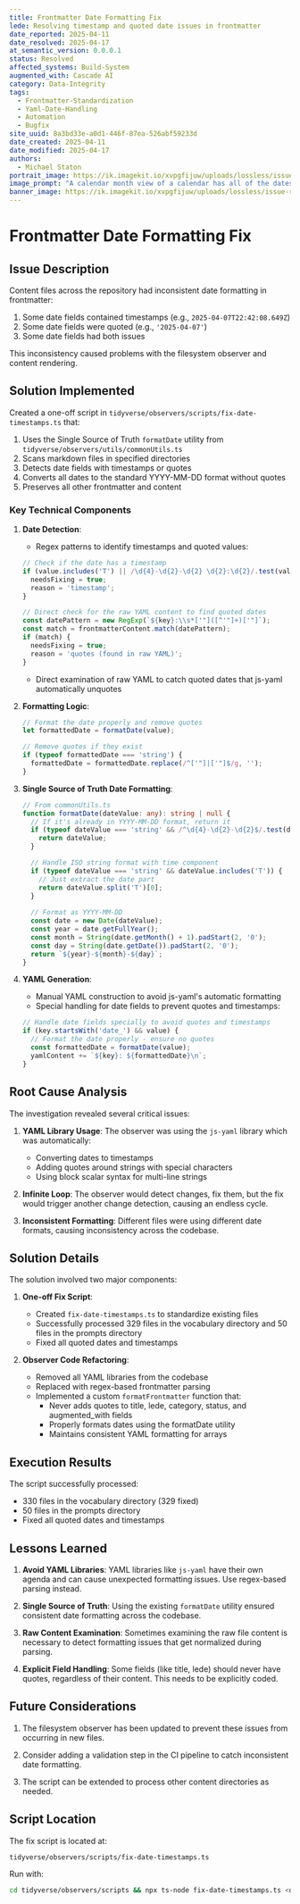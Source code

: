 ```yaml
---
title: Frontmatter Date Formatting Fix
lede: Resolving timestamp and quoted date issues in frontmatter
date_reported: 2025-04-11
date_resolved: 2025-04-17
at_semantic_version: 0.0.0.1
status: Resolved
affected_systems: Build-System
augmented_with: Cascade AI
category: Data-Integrity
tags:
  - Frontmatter-Standardization
  - Yaml-Date-Handling
  - Automation
  - Bugfix
site_uuid: 8a3bd33e-a0d1-446f-87ea-526abf59233d
date_created: 2025-04-11
date_modified: 2025-04-17
authors:
  - Michael Staton
portrait_image: https://ik.imagekit.io/xvpgfijuw/uploads/lossless/issue-resolutions/2025-05-05_portrait_image_Frontmatter--Date-formatting-fix_cfa89bde-fb93-4d72-8e5e-2c9e432ba930_i-aAU8A8C.webp
image_prompt: "A calendar month view of a calendar has all of the dates crossed out with a red marker. There are new dates written with a green marker, and the format is YYYY-MM-DD."
banner_image: https://ik.imagekit.io/xvpgfijuw/uploads/lossless/issue-resolutions/2025-05-05_banner_image_Frontmatter--Date-formatting-fix_02a86293-b23e-4050-8c70-9b810c839f13_-LeEYfMCR.webp
---
```

# Frontmatter Date Formatting Fix

## Issue Description

Content files across the repository had inconsistent date formatting in frontmatter:
1. Some date fields contained timestamps (e.g., `2025-04-07T22:42:08.649Z`)
2. Some date fields were quoted (e.g., `'2025-04-07'`)
3. Some date fields had both issues

This inconsistency caused problems with the filesystem observer and content rendering.

## Solution Implemented

Created a one-off script in `tidyverse/observers/scripts/fix-date-timestamps.ts` that:

1. Uses the Single Source of Truth `formatDate` utility from `tidyverse/observers/utils/commonUtils.ts`
2. Scans markdown files in specified directories
3. Detects date fields with timestamps or quotes
4. Converts all dates to the standard YYYY-MM-DD format without quotes
5. Preserves all other frontmatter and content

### Key Technical Components

1. **Date Detection**: 
   - Regex patterns to identify timestamps and quoted values:
   ```typescript
   // Check if the date has a timestamp
   if (value.includes('T') || /\d{4}-\d{2}-\d{2} \d{2}:\d{2}/.test(value)) {
     needsFixing = true;
     reason = 'timestamp';
   }
   
   // Direct check for the raw YAML content to find quoted dates
   const datePattern = new RegExp(`${key}:\\s*['"]([^'"]+)['"]`);
   const match = frontmatterContent.match(datePattern);
   if (match) {
     needsFixing = true;
     reason = 'quotes (found in raw YAML)';
   }
   ```
   - Direct examination of raw YAML to catch quoted dates that js-yaml automatically unquotes

2. **Formatting Logic**:
   ```typescript
   // Format the date properly and remove quotes
   let formattedDate = formatDate(value);
   
   // Remove quotes if they exist
   if (typeof formattedDate === 'string') {
     formattedDate = formattedDate.replace(/^['"]|['"]$/g, '');
   }
   ```

3. **Single Source of Truth Date Formatting**:
   ```typescript
   // From commonUtils.ts
   function formatDate(dateValue: any): string | null {
     // If it's already in YYYY-MM-DD format, return it
     if (typeof dateValue === 'string' && /^\d{4}-\d{2}-\d{2}$/.test(dateValue)) {
       return dateValue;
     }

     // Handle ISO string format with time component
     if (typeof dateValue === 'string' && dateValue.includes('T')) {
       // Just extract the date part
       return dateValue.split('T')[0];
     }
     
     // Format as YYYY-MM-DD
     const date = new Date(dateValue);
     const year = date.getFullYear();
     const month = String(date.getMonth() + 1).padStart(2, '0');
     const day = String(date.getDate()).padStart(2, '0');
     return `${year}-${month}-${day}`;
   }
   ```

4. **YAML Generation**:
   - Manual YAML construction to avoid js-yaml's automatic formatting
   - Special handling for date fields to prevent quotes and timestamps:
   ```typescript
   // Handle date fields specially to avoid quotes and timestamps
   if (key.startsWith('date_') && value) {
     // Format the date properly - ensure no quotes
     const formattedDate = formatDate(value);
     yamlContent += `${key}: ${formattedDate}\n`;
   }
   ```

## Root Cause Analysis

The investigation revealed several critical issues:

1. **YAML Library Usage**: The observer was using the `js-yaml` library which was automatically:
   - Converting dates to timestamps
   - Adding quotes around strings with special characters
   - Using block scalar syntax for multi-line strings

2. **Infinite Loop**: The observer would detect changes, fix them, but the fix would trigger another change detection, causing an endless cycle.

3. **Inconsistent Formatting**: Different files were using different date formats, causing inconsistency across the codebase.

## Solution Details

The solution involved two major components:

1. **One-off Fix Script**:
   - Created `fix-date-timestamps.ts` to standardize existing files
   - Successfully processed 329 files in the vocabulary directory and 50 files in the prompts directory
   - Fixed all quoted dates and timestamps

2. **Observer Code Refactoring**:
   - Removed all YAML libraries from the codebase
   - Replaced with regex-based frontmatter parsing
   - Implemented a custom `formatFrontmatter` function that:
     - Never adds quotes to title, lede, category, status, and augmented_with fields
     - Properly formats dates using the formatDate utility
     - Maintains consistent YAML formatting for arrays

## Execution Results

The script successfully processed:
- 330 files in the vocabulary directory (329 fixed)
- 50 files in the prompts directory
- Fixed all quoted dates and timestamps

## Lessons Learned

1. **Avoid YAML Libraries**: YAML libraries like `js-yaml` have their own agenda and can cause unexpected formatting issues. Use regex-based parsing instead.

2. **Single Source of Truth**: Using the existing `formatDate` utility ensured consistent date formatting across the codebase.

3. **Raw Content Examination**: Sometimes examining the raw file content is necessary to detect formatting issues that get normalized during parsing.

4. **Explicit Field Handling**: Some fields (like title, lede) should never have quotes, regardless of their content. This needs to be explicitly coded.

## Future Considerations

1. The filesystem observer has been updated to prevent these issues from occurring in new files.

2. Consider adding a validation step in the CI pipeline to catch inconsistent date formatting.

3. The script can be extended to process other content directories as needed.

## Script Location

The fix script is located at:
```
tidyverse/observers/scripts/fix-date-timestamps.ts
```

Run with:
```bash
cd tidyverse/observers/scripts && npx ts-node fix-date-timestamps.ts <directory-path>
